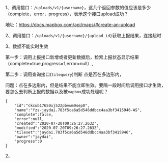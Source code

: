 1、调用接口：`/uploads/v1/{username}`，这几个返回参数的值应该是多少（complete，error，progress），表示这个接口upload成功？

地址：https://docs.mapbox.com/api/maps/#create-an-upload

2、调用接口：`/uploads/v1/{username}/{upload_id}`获取上报结果，连接超时

3、数据不能实时生效

第一步：调用上报接口新增或者更新数据后，检索上报状态显示结果（complete=true,progress=1,error=null）,

第二步：调用查询接口(`tilequery`)判断 点是否在多边形内，

问题：点在多边形内，但是结果不能立即生效。要隔一段时间后调用接口才生效，要怎么去判断上报的数据以及被`mapbox`成功处理呢？

```
{
    "id":"ckcub17650xj522pbvwm9sep0",
    "name":"fzs-jaydai.783f5ca6a5d546ddbcc4aa3bf3415946-AS",
    "complete":false,
    "error":null,
    "created":"2020-07-20T09:26:27.263Z",
    "modified":"2020-07-20T09:26:27.263Z",
    "tileset":"jaydai.783f5ca6a5d546ddbcc4aa3bf3415946",
    "owner":"jaydai",
    "progress":0
}
```



2、

